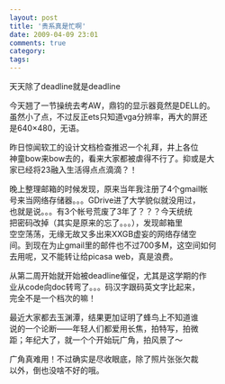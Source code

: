 ```yaml
---
layout: post
title: '贵系真是忙啊'
date: 2009-04-09 23:01
comments: true
category: 
tags:
---
```

    

天天除了deadline就是deadline  
  
今天翘了一节操统去考AW，鼎钧的显示器竟然是DELL的。   
虽然小了点，不过反正ets只知道vga分辨率，再大的屏还   
是640×480，无语。  
  
昨日惊闻软工的设计文档检查推迟一个礼拜，井上各位   
神童bow来bow去的，看来大家都被虐得不行了。抑或是大   
家已经将23融入生活得点点滴滴？！  
  
晚上整理邮箱的时候发现，原来当年我注册了4个gmail帐   
号来当网络存储器。。。GDrive进了大学貌似就没用过，   
也就是说。。。有3个帐号荒废了3年了？？？今天统统   
把密码改掉（其实是原来的忘了。。。），发现邮箱里   
空空荡荡，无缘无故又多出来XXGB虚妄的网络存储空   
间。到现在为止gmail里的邮件也不过700多M，这空间如何   
去用呢，又不能转让给picasa web，真是浪费。  
  
从第二周开始就开始被deadline催促，尤其是这学期的作   
业从code向doc转弯了。。。码汉字跟码英文字比起来，   
完全不是一个档次的嘛！  
  
最近大家都去玉渊潭，结果更加证明了蜂鸟上不知道谁   
说的一个论断——年轻人们都爱用长焦，拍特写，拍微   
距；年纪大了，就一个个开始玩广角，拍风景了～  
  
广角真难用！不过确实是尽收眼底，除了照片张张欠裁   
以外，倒也没啥不好的哦。  
  
  
  

